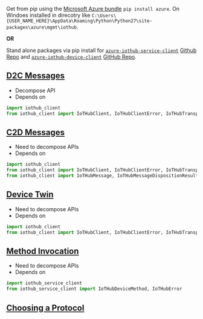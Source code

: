 Get from pip using the [Microsoft Azure bundle](https://pypi.python.org/pypi/azure) `pip install azure`. On Windoes installed in direcotry like `C:\Users\{USER_NAME_HERE}\AppData\Roaming\Python\Python27\site-packages\azure\mgmt\iothub`.

**OR**

Stand alone packages via pip install for [`azure-iothub-service-client`](https://pypi.python.org/pypi/azure-iothub-service-client) [Github Repo](https://github.com/Azure/azure-iot-sdk-python/tree/master/service) and [`azure-iothub-device-client`](https://pypi.python.org/pypi/azure-iothub-device-client) [GitHub Repo](https://github.com/Azure/azure-iot-sdk-python/tree/master/device).

## [D2C Messages](https://docs.microsoft.com/en-us/azure/iot-hub/iot-hub-python-python-file-upload)

- Decompose API
- Depends on
```python
import iothub_client
from iothub_client import IoTHubClient, IoTHubClientError, IoTHubTransportProvider, IoTHubClientResult, IoTHubError
```

## [C2D Messages](https://docs.microsoft.com/en-us/azure/iot-hub/iot-hub-python-python-c2d)

- Need to decompose APIs
- Depends on
```python
import iothub_client
from iothub_client import IoTHubClient, IoTHubClientError, IoTHubTransportProvider, IoTHubClientResult
from iothub_client import IoTHubMessage, IoTHubMessageDispositionResult, IoTHubError
```

## [Device Twin](https://docs.microsoft.com/en-us/azure/iot-hub/iot-hub-python-twin-getstarted)

- Need to decompose APIs
- Depends on
```python
import iothub_client
from iothub_client import IoTHubClient, IoTHubClientError, IoTHubTransportProvider, IoTHubClientResult, IoTHubError
```

## [Method Invocation](https://docs.microsoft.com/en-us/azure/iot-hub/iot-hub-python-python-direct-methods)

- Need to decompose APIs
- Depends on
```python
import iothub_service_client
from iothub_service_client import IoTHubDeviceMethod, IoTHubError
```

## [Choosing a Protocol](https://docs.microsoft.com/en-us/azure/iot-hub/iot-hub-devguide-protocols)
